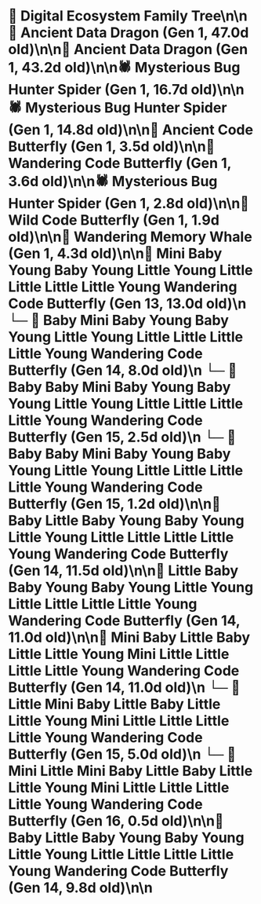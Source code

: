 # 🌳 Digital Ecosystem Family Tree\n\n🐉 Ancient Data Dragon (Gen 1, 47.0d old)\n\n🐉 Ancient Data Dragon (Gen 1, 43.2d old)\n\n🕷️ Mysterious Bug Hunter Spider (Gen 1, 16.7d old)\n\n🕷️ Mysterious Bug Hunter Spider (Gen 1, 14.8d old)\n\n🦋 Ancient Code Butterfly (Gen 1, 3.5d old)\n\n🦋 Wandering Code Butterfly (Gen 1, 3.6d old)\n\n🕷️ Mysterious Bug Hunter Spider (Gen 1, 2.8d old)\n\n🦋 Wild Code Butterfly (Gen 1, 1.9d old)\n\n🐋 Wandering Memory Whale (Gen 1, 4.3d old)\n\n🦋 Mini Baby Young Baby Young Little Young Little Little Little Little Young Wandering Code Butterfly (Gen 13, 13.0d old)\n  └─ 🦋 Baby Mini Baby Young Baby Young Little Young Little Little Little Little Young Wandering Code Butterfly (Gen 14, 8.0d old)\n    └─ 🦋 Baby Baby Mini Baby Young Baby Young Little Young Little Little Little Little Young Wandering Code Butterfly (Gen 15, 2.5d old)\n    └─ 🦋 Baby Baby Mini Baby Young Baby Young Little Young Little Little Little Little Young Wandering Code Butterfly (Gen 15, 1.2d old)\n\n🦋 Baby Little Baby Young Baby Young Little Young Little Little Little Little Young Wandering Code Butterfly (Gen 14, 11.5d old)\n\n🦋 Little Baby Baby Young Baby Young Little Young Little Little Little Little Young Wandering Code Butterfly (Gen 14, 11.0d old)\n\n🦋 Mini Baby Little Baby Little Little Young Mini Little Little Little Little Young Wandering Code Butterfly (Gen 14, 11.0d old)\n  └─ 🦋 Little Mini Baby Little Baby Little Little Young Mini Little Little Little Little Young Wandering Code Butterfly (Gen 15, 5.0d old)\n    └─ 🦋 Mini Little Mini Baby Little Baby Little Little Young Mini Little Little Little Little Young Wandering Code Butterfly (Gen 16, 0.5d old)\n\n🦋 Baby Little Baby Young Baby Young Little Young Little Little Little Little Young Wandering Code Butterfly (Gen 14, 9.8d old)\n\n